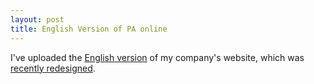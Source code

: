 ```yaml
---
layout: post
title: English Version of PA online
---
```


I've uploaded the <a title="Planeta Actimedia" href="http://www.planeta-actimedia.es/english/english.htm">English version</a> of my company's website, which was <a href="http://victor.carotena.net/weblog/archives/000263.html">recently redesigned</a>.

